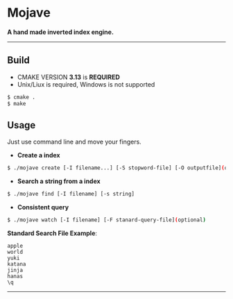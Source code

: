 # Mojave 
**A hand made inverted index engine.**

---

## Build
+ CMAKE VERSION **3.13** is **REQUIRED**
+ Unix/Liux is required, Windows is not supported 
``` bash
$ cmake .
$ make
```
## Usage
Just use command line and move your fingers.
+ **Create a index** 
``` bash
$ ./mojave create [-I filename...] [-S stopword-file] [-O outputfile](optional) [-Q1](optional)
```
+ **Search a string from a index** 
``` bash
$ ./mojave find [-I filename] [-s string]
```
+ **Consistent query** 
``` bash
$ ./mojave watch [-I filename] [-F stanard-query-file](optional)
```

**Standard Search File Example**:
```
apple
world
yuki
katana
jinja
hanas
\q
```
---



